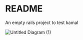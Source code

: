 # README

An empty rails project to test kamal

![Untitled Diagram (1)](https://github.com/user-attachments/assets/d4b3e61b-4aa1-4051-919a-c16b47958aab)
